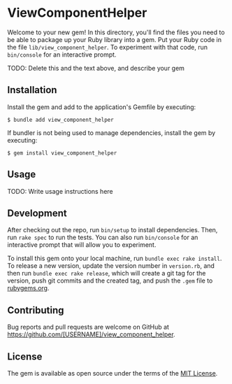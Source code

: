 # ViewComponentHelper

Welcome to your new gem! In this directory, you'll find the files you need to be able to package up your Ruby library into a gem. Put your Ruby code in the file `lib/view_component_helper`. To experiment with that code, run `bin/console` for an interactive prompt.

TODO: Delete this and the text above, and describe your gem

## Installation

Install the gem and add to the application's Gemfile by executing:

    $ bundle add view_component_helper

If bundler is not being used to manage dependencies, install the gem by executing:

    $ gem install view_component_helper

## Usage

TODO: Write usage instructions here

## Development

After checking out the repo, run `bin/setup` to install dependencies. Then, run `rake spec` to run the tests. You can also run `bin/console` for an interactive prompt that will allow you to experiment.

To install this gem onto your local machine, run `bundle exec rake install`. To release a new version, update the version number in `version.rb`, and then run `bundle exec rake release`, which will create a git tag for the version, push git commits and the created tag, and push the `.gem` file to [rubygems.org](https://rubygems.org).

## Contributing

Bug reports and pull requests are welcome on GitHub at https://github.com/[USERNAME]/view_component_helper.

## License

The gem is available as open source under the terms of the [MIT License](https://opensource.org/licenses/MIT).
